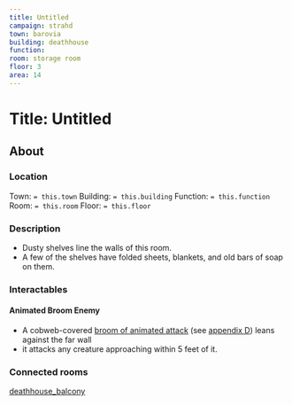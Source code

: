 ```yaml
---
title: Untitled
campaign: strahd
town: barovia
building: deathhouse
function: 
room: storage room
floor: 3
area: 14
---
```

# Title: Untitled
## About
### Location
Town: `= this.town`
Building: `= this.building`
Function: `= this.function`
Room: `= this.room`
Floor: `= this.floor` 
### Description
- Dusty shelves line the walls of this room. 
- A few of the shelves have folded sheets, blankets, and old bars of soap on them. 

### Interactables
#### Animated Broom Enemy
- A cobweb-covered [broom of animated attack](https://www.dndbeyond.com/monsters/broom-of-animated-attack) (see [appendix D](https://www.dndbeyond.com/sources/cos/appendix-d-monsters-and-npcs "appendix D")) leans against the far wall
- it attacks any creature approaching within 5 feet of it.
### Connected rooms
[deathhouse_balcony](floor3/deathhouse_balcony.md)